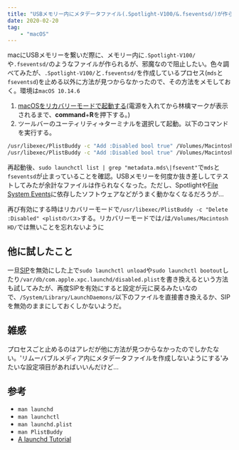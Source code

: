 ```yaml
---
title: "USBメモリー内にメタデータファイル(.Spotlight-V100/&.fseventsd/)が作られるのを阻止する"
date: 2020-02-20
tag:
    - "macOS"
---
```


macにUSBメモリーを繋いだ際に、メモリー内に`.Spotlight-V100/`や`.fseventsd/`のようなファイルが作られるが、邪魔なので阻止したい。色々調べてみたが、`.Spotlight-V100/`と`.fseventsd/`を作成しているプロセス(`mds`と`fseventsd`)を止める以外に方法が見つからなかったので、その方法をメモしておく。環境は`macOS 10.14.6`

1. [macOSをリカバリーモードで起動する](https://support.apple.com/ja-jp/HT201314)(電源を入れてから林檎マークが表示されるまで、**command**+**R**を押下する。)
2. ツールバーのユーティリティ->ターミナルを選択して起動。以下のコマンドを実行する。
```sh
/usr/libexec/PlistBuddy -c "Add :Disabled bool true" /Volumes/Macintosh HD/System/Library/LaunchDaemons/com.apple.metadata.mds.plist
/usr/libexec/PlistBuddy -c "Add :Disabled bool true" /Volumes/Macintosh HD/System/Library/LaunchDaemons/com.apple.fseventsd.plist
```
再起動後、`sudo launchctl list | grep "metadata.mds\|fsevent"`で`mds`と`fseventsd`が止まっていることを確認。USBメモリーを何度か抜き差ししてテストしてみたが余計なファイルは作られなくなった。ただし、Spotlightや[File System Events](https://developer.apple.com/library/archive/documentation/Darwin/Conceptual/FSEvents_ProgGuide/Introduction/Introduction.html)に依存したソフトウェアなどがうまく動かなくなるだろうが...

再び有効にする時はリカバリーモードで`/usr/libexec/PlistBuddy -c "Delete :Disabled" <plistのパス>`する。リカバリーモードでは`/`は`/Volumes/Macintosh HD/`では無いことを忘れないように

## 他に試したこと
一旦[SIP](https://developer.apple.com/library/archive/documentation/Security/Conceptual/System_Integrity_Protection_Guide/Introduction/Introduction.html)を無効にした上で`sudo launchctl unload`や`sudo launchctl bootout`したり`/var/db/com.apple.xpc.launchd/disabled.plist`を書き換えるという方法も試してみたが、再度SIPを有効にすると設定が元に戻るみたいなので、`/System/Library/LaunchDaemons/`以下のファイルを直接書き換えるか、SIPを無効のままにしておくしかないようだ。

## 雑感
プロセスごと止めるのはアレだが他に方法が見つからなかったのでしかたない。'リムーバブルメディア内にメタデータファイルを作成しないようにする'みたいな設定項目があればいいんだけど...

## 参考
* `man launchd`
* `man launchctl`
* `man launchd.plist`
* `man PlistBuddy`
* [A launchd Tutorial](https://www.launchd.info)
